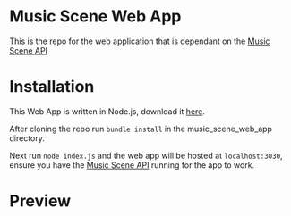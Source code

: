 # Music Scene Web App
This is the repo for the web application that is dependant on the <a href="https://github.com/CalvinNolan/music_scene_api">Music Scene API</a>

# Installation
This Web App is written in Node.js, download it <a href="https://nodejs.org/en/">here</a>.

After cloning the repo run ```bundle install``` in the music_scene_web_app directory.

Next run ```node index.js``` and the web app will be hosted at ```localhost:3030```, ensure you have the <a href="https://github.com/CalvinNolan/music_scene_api">Music Scene API</a> running for the app to work.

# Preview
